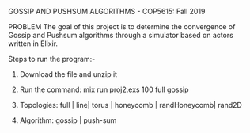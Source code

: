 GOSSIP AND PUSHSUM ALGORITHMS - COP5615: Fall 2019

PROBLEM
The goal of this project is to determine the convergence of Gossip and Pushsum algorithms through a simulator based on actors written in Elixir.

Steps to run the program:-

1. Download the file and unzip it

2. Run the command: mix run proj2.exs 100 full gossip

3. Topologies: full | line| torus | honeycomb | randHoneycomb| rand2D

4. Algorithm: gossip | push-sum
